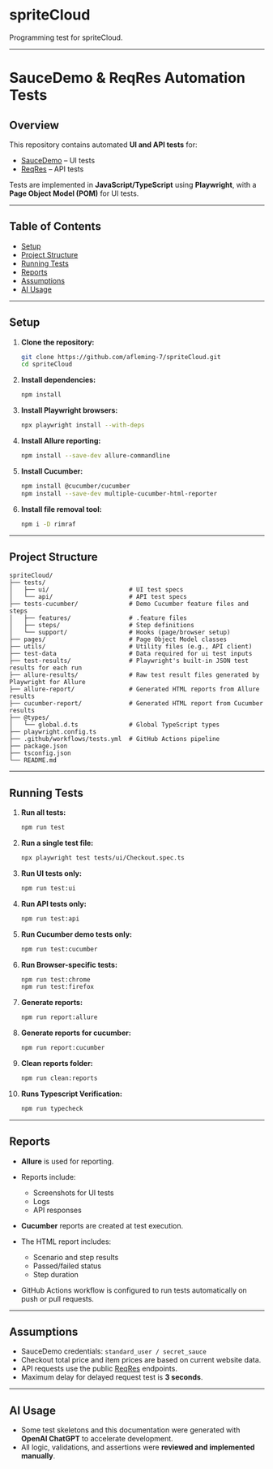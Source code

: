 # spriteCloud

Programming test for spriteCloud.

---

# SauceDemo & ReqRes Automation Tests

## Overview

This repository contains automated **UI and API tests** for:

- [SauceDemo](https://www.saucedemo.com) – UI tests
- [ReqRes](https://reqres.in/) – API tests

Tests are implemented in **JavaScript/TypeScript** using **Playwright**, with a **Page Object Model (POM)** for UI tests.

---

## Table of Contents

- [Setup](#setup)
- [Project Structure](#project-structure)
- [Running Tests](#running-tests)
- [Reports](#reports)
- [Assumptions](#assumptions)
- [AI Usage](#ai-usage)

---

## Setup

1. **Clone the repository:**

   ```bash
   git clone https://github.com/afleming-7/spriteCloud.git
   cd spriteCloud
   ```

2. **Install dependencies:**

   ```bash
   npm install
   ```

3. **Install Playwright browsers:**

   ```bash
   npx playwright install --with-deps
   ```

4. **Install Allure reporting:**

   ```bash
   npm install --save-dev allure-commandline
   ```

5. **Install Cucumber:**

   ```bash
   npm install @cucumber/cucumber
   npm install --save-dev multiple-cucumber-html-reporter

   ```

6. **Install file removal tool:**

   ```bash
   npm i -D rimraf
   ```

---

## Project Structure

```
spriteCloud/
├── tests/
│   ├── ui/                      # UI test specs
│   └── api/                     # API test specs
├── tests-cucumber/              # Demo Cucumber feature files and steps
│   ├── features/                # .feature files
│   ├── steps/                   # Step definitions
│   └── support/                 # Hooks (page/browser setup)
├── pages/                       # Page Object Model classes
├── utils/                       # Utility files (e.g., API client)
├── test-data                    # Data required for ui test inputs
├── test-results/                # Playwright's built-in JSON test results for each run
├── allure-results/              # Raw test result files generated by Playwright for Allure
├── allure-report/               # Generated HTML reports from Allure results
├── cucumber-report/             # Generated HTML report from Cucumber results
├── @types/
│   └── global.d.ts              # Global TypeScript types
├── playwright.config.ts
├── .github/workflows/tests.yml  # GitHub Actions pipeline
├── package.json
├── tsconfig.json
└── README.md
```

---

## Running Tests

1. **Run all tests:**

   ```bash
   npm run test
   ```

2. **Run a single test file:**

   ```bash
   npx playwright test tests/ui/Checkout.spec.ts
   ```

3. **Run UI tests only:**

   ```bash
   npm run test:ui
   ```

4. **Run API tests only:**

   ```bash
   npm run test:api
   ```

5. **Run Cucumber demo tests only:**

   ```bash
   npm run test:cucumber
   ```

6. **Run Browser-specific tests:**

   ```bash
   npm run test:chrome
   npm run test:firefox
   ```

7. **Generate reports:**

   ```bash
   npm run report:allure
   ```

8. **Generate reports for cucumber:**

   ```bash
   npm run report:cucumber
   ```

9. **Clean reports folder:**

   ```bash
   npm run clean:reports
   ```

10. **Runs Typescript Verification:**

    ```bash
    npm run typecheck
    ```

---

## Reports

- **Allure** is used for reporting.
- Reports include:

  - Screenshots for UI tests
  - Logs
  - API responses

- **Cucumber** reports are created at test execution.
- The HTML report includes:

  - Scenario and step results
  - Passed/failed status
  - Step duration

- GitHub Actions workflow is configured to run tests automatically on push or pull requests.

---

## Assumptions

- SauceDemo credentials: `standard_user / secret_sauce`
- Checkout total price and item prices are based on current website data.
- API requests use the public [ReqRes](https://reqres.in/) endpoints.
- Maximum delay for delayed request test is **3 seconds**.

---

## AI Usage

- Some test skeletons and this documentation were generated with **OpenAI ChatGPT** to accelerate development.
- All logic, validations, and assertions were **reviewed and implemented manually**.
